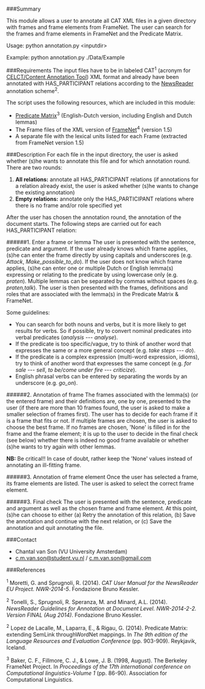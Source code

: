 ###Summary

This module allows a user to annotate all CAT XML files in a given directory with frames and frame elements from FrameNet. The user can search for the frames and frame elements in FrameNet and the Predicate Matrix.

Usage: 		python annotation.py \<inputdir\> 

Example: 	python annotation.py ./Data/Example 

###Requirements
The input files have to be in labeled CAT<sup>1</sup> (acronym for [CELCT/Content Annotation Tool](https://dh.fbk.eu/resources/cat-content-annotation-tool)) XML format and already have been annotated with HAS\_PARTICIPANT relations according to the [NewsReader](http://www.newsreader-project.eu/) annotation scheme<sup>2</sup>.

The script uses the following resources, which are included in this module:
- [Predicate Matrix](http://adimen.si.ehu.es/web/PredicateMatrix)<sup>3</sup> (English-Dutch version, including English and Dutch lemmas)
- The Frame files of the XML version of [FrameNet](https://framenet.icsi.berkeley.edu)<sup>4</sup> (version 1.5)
- A separate file with the lexical units listed for each Frame (extracted from FrameNet version 1.5)

###Description
For each file in the input directory, the user is asked whether (s)he wants to annotate this file and for which annotation round. There are two rounds:

1. **All relations:** annotate all HAS_PARTICIPANT relations (if annotations for a relation already exist, the user is asked whether (s)he wants to change the existing annotation)
2. **Empty relations:** annotate only the HAS_PARTICIPANT relations where there is no frame and/or role specified yet 

After the user has chosen the annotation round, the annotation of the document starts. The following steps are carried out for each HAS\_PARTICIPANT relation:

######1. Enter a frame or lemma
The user is presented with the sentence, predicate and argument. If the user already knows which frame applies, (s)he can enter the frame directly by using capitals and underscores (e.g. *Attack*, *Make\_possible\_to\_do*). If the user does not know which frame applies, (s)he can enter one or multiple Dutch or English lemma(s) expressing or relating to the predicate by using lowercase only (e.g. *praten*). Multiple lemmas can be separated by commas without spaces (e.g. *praten,talk*). The user is then presented with the frames, definitions and roles that are associated with the lemma(s) in the Predicate Matrix & FrameNet. 

Some guidelines:
- You can search for both nouns and verbs, but it is more likely to get results for verbs. So if possible, try to convert nominal predicates into verbal predicates (*analysis* --- *analyse*).
- If the predicate is too specific/vague, try to think of another word that expresses the same or a more general concept (e.g. *take steps* --- *do*).
- If the predicate is a complex expression (multi-word expression, idioms), try to think of another word that expresses the same concept (e.g. *for sale* --- *sell*, *to be/come under fire* --- *criticize*).
- English phrasal verbs can be entered by separating the words by an underscore (e.g. *go\_on*).


######2. Annotation of frame
The frames associated with the lemma(s) (or the entered frame) and their definitions are, one by one, presented to the user (if there are more than 10 frames found, the user is asked to make a smaller selection of frames first). The user has to decide for each frame if it is a frame that fits or not. If multiple frames are chosen, the user is asked to choose the best frame. If no frames are chosen, 'None' is filled in for the frame and the frame element; it is up to the user to decide in the final check (see below) whether there is indeed no good frame available or whether (s)he wants to try again with other lemmas. 

**NB:** Be critical!! In case of doubt, rather keep the 'None' values instead of annotating an ill-fitting frame.


######3. Annotation of frame element
Once the user has selected a frame, its frame elements are listed. The user is asked to select the correct frame element.

######3. Final check
The user is presented with the sentence, predicate and argument as well as the chosen frame and frame element. At this point, (s)he can choose to either (a) Retry the annotation of this relation, (b) Save the annotation and continue with the next relation, or (c) Save the annotation and quit annotating the file.

###Contact

- Chantal van Son (VU University Amsterdam)
- c.m.van.son@student.vu.nl / c.m.van.son@gmail.com

###References

<sup>1</sup> Moretti, G. and Sprugnoli, R. (2014). *CAT User Manual for the NewsReader EU Project. NWR-2014-5*. Fondazione Bruno Kessler.

<sup>2</sup> Tonelli, S., Sprugnoli, R. Speranza, M. and Minard, A.L. (2014). *NewsReader Guidelines for Annotation at Document Level. NWR-2014-2-2. Version FINAL (Aug 2014)*. Fondazione Bruno Kessler.

<sup>2</sup> Lopez de Lacalle, M., Laparra, E., & Rigau, G. (2014). Predicate Matrix: extending SemLink throughWordNet mappings. In *The 9th edition of the Language Resources and Evaluation Conference* (pp. 903-909). Reykjavik, Iceland.

<sup>3</sup> Baker, C. F., Fillmore, C. J., & Lowe, J. B. (1998, August). The Berkeley FrameNet Project. In *Proceedings of the 17th international conference on Computational linguistics-Volume 1* (pp. 86-90). Association for Computational Linguistics.



